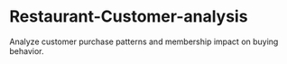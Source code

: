 # Restaurant-Customer-analysis
Analyze customer purchase patterns and membership impact on buying behavior.
